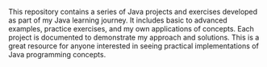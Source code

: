 This repository contains a series of Java projects and exercises developed as part of my Java learning journey. 
It includes basic to advanced examples, practice exercises, and my own applications of concepts.
Each project is documented to demonstrate my approach and solutions. 
This is a great resource for anyone interested in seeing practical implementations of Java programming concepts.
